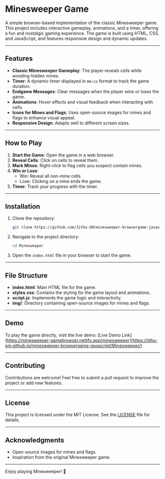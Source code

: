 # Minesweeper Game

A simple browser-based implementation of the classic Minesweeper game. This project includes interactive gameplay, animations, and a timer, offering a fun and nostalgic gaming experience. The game is built using HTML, CSS, and JavaScript, and features responsive design and dynamic updates.

---

## Features

- **Classic Minesweeper Gameplay**: The player reveals cells while avoiding hidden mines.
- **Timer**: A dynamic timer displayed in `mm:ss` format to track the game duration.
- **Endgame Messages**: Clear messages when the player wins or loses the game.
- **Animations**: Hover effects and visual feedback when interacting with cells.
- **Icons for Mines and Flags**: Uses open-source images for mines and flags to enhance visual appeal.
- **Responsive Design**: Adapts well to different screen sizes.

---

## How to Play

1. **Start the Game**: Open the game in a web browser.
2. **Reveal Cells**: Click on cells to reveal them.
3. **Mark Mines**: Right-click to flag cells you suspect contain mines.
4. **Win or Lose**:
   - Win: Reveal all non-mine cells.
   - Lose: Clicking on a mine ends the game.
5. **Timer**: Track your progress with the timer.

---

## Installation

1. Clone the repository:
   ```bash
   git clone https://github.com/Jithu-SM/minesweeper-browsergame-javascript.git
   ```
2. Navigate to the project directory:
   ```bash
   cd Minesweeper
   ```
3. Open the `index.html` file in your browser to start the game.

---

## File Structure

- **index.html**: Main HTML file for the game.
- **styles.css**: Contains the styling for the game layout and animations.
- **script.js**: Implements the game logic and interactivity.
- **img/**: Directory containing open-source images for mines and flags.

---

## Demo

To play the game directly, visit the live demo:
[Live Demo Link](https://minesweeper-gamebrowser.netlify.app/minesweeper](https://jithu-sm.github.io/minesweeper-browsergame-javascript/Minesweeper/) 

---

## Contributing

Contributions are welcome! Feel free to submit a pull request to improve the project or add new features.

---

## License

This project is licensed under the MIT License. See the [LICENSE](LICENSE) file for details.

---

## Acknowledgments

- Open-source images for mines and flags.
- Inspiration from the original Minesweeper game.

---

Enjoy playing Minesweeper! 🚩

